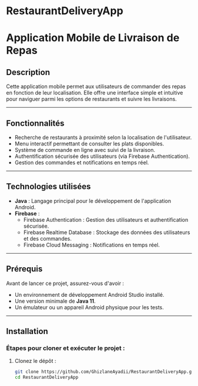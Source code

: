 # RestaurantDeliveryApp
# Application Mobile de Livraison de Repas

## Description
Cette application mobile permet aux utilisateurs de commander des repas en fonction de leur localisation. Elle offre une interface simple et intuitive pour naviguer parmi les options de restaurants et suivre les livraisons.

---

## Fonctionnalités
- Recherche de restaurants à proximité selon la localisation de l'utilisateur.
- Menu interactif permettant de consulter les plats disponibles.
- Système de commande en ligne avec suivi de la livraison.
- Authentification sécurisée des utilisateurs (via Firebase Authentication).
- Gestion des commandes et notifications en temps réel.

---

## Technologies utilisées
- **Java** : Langage principal pour le développement de l'application Android.
- **Firebase** :
  - Firebase Authentication : Gestion des utilisateurs et authentification sécurisée.
  - Firebase Realtime Database : Stockage des données des utilisateurs et des commandes.
  - Firebase Cloud Messaging : Notifications en temps réel.

---

## Prérequis
Avant de lancer ce projet, assurez-vous d'avoir :
- Un environnement de développement Android Studio installé.
- Une version minimale de **Java 11**.
- Un émulateur ou un appareil Android physique pour les tests.

---

## Installation

### Étapes pour cloner et exécuter le projet :
1. Clonez le dépôt :
   ```bash
   git clone https://github.com/GhizlaneAyadii/RestaurantDeliveryApp.git
   cd RestaurantDeliveryApp
